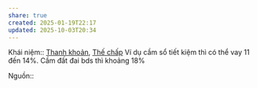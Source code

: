 ```yaml
---
share: true
created: 2025-01-19T22:17
updated: 2025-10-03T20:34
---
```

Khái niệm:: [Thanh khoản](../../../../../../%CE%9E%20Kh%C3%A1i%20ni%E1%BB%87m/Thanh%20kho%E1%BA%A3n.md), [Thế chấp](../../../../../../%CE%9E%20Kh%C3%A1i%20ni%E1%BB%87m/Th%E1%BA%BF%20ch%E1%BA%A5p.md)
Ví dụ cầm sổ tiết kiệm thì có thể vay 11 đến 14%. Cầm đất đai bds thì khoảng 18%

Nguồn:: 